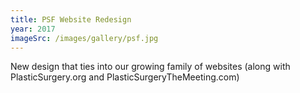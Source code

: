 ```yaml
---
title: PSF Website Redesign
year: 2017
imageSrc: /images/gallery/psf.jpg
---
```


New design that ties into our growing family of websites (along with PlasticSurgery.org and PlasticSurgeryTheMeeting.com)